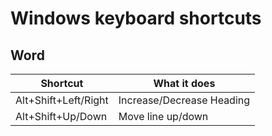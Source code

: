# Windows keyboard shortcuts

## Word

| Shortcut             | What it does              |
| -------------------- | ------------------------- |
| Alt+Shift+Left/Right | Increase/Decrease Heading |
| Alt+Shift+Up/Down    | Move line up/down         |

 